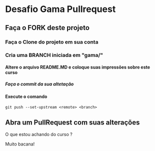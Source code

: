 # Desafio Gama Pullrequest

## Faça o FORK deste projeto

### Faça o Clone do projeto em sua conta

### Cria uma BRANCH iniciada em "gama/"

#### Altere o arquivo README.MD e coloque suas impressões sobre este curso

##### Faça o commit da sua altetação

#### Execute o comando

`git push --set-upstream <remote> <branch>`

## Abra um PullRequest com suas alterações

O que estou achando do curso ?

Muito bacana!
 

